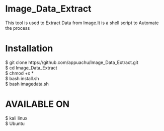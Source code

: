 # Image_Data_Extract
This tool is used to Extract Data from Image.It is a shell script to Automate the process



<h1>Installation</h1>
$ git clone https://github.com/appuachu/Image_Data_Extract.git<br>
$ cd Image_Data_Extract<br>
$ chmod +x *<br>
$ bash install.sh<br>
$ bash imagedata.sh 




<h1>AVAILABLE ON</h1>
$ kali linux<br>
$ Ubuntu
